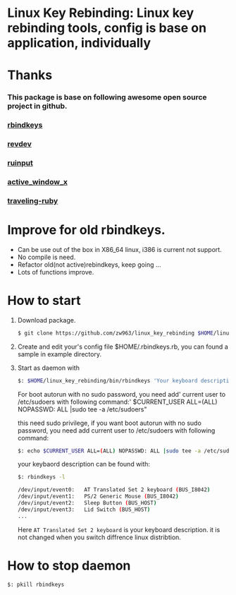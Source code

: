# Linux Key Rebinding:  Linux key rebinding tools, config is base on application, individually

# Thanks

### This package is base on following awesome open source project in github.

### [rbindkeys](https://github.com/kui/rbindkeys)

### [revdev](https://github.com/kui/revdev)

### [ruinput](https://github.com/kui/ruinput)

### [active_window_x](https://github.com/kui/active_window_x)

### [traveling-ruby](https://github.com/phusion/traveling-ruby)

# Improve for old rbindkeys.

- Can be use out of the box in X86_64 linux, i386 is current not support.
- No compile is need.
- Refactor old(not active)rebindkeys, keep going ...
- Lots of functions improve.

# How to start

1. Download package.

   ```sh
   $ git clone https://github.com/zw963/linux_key_rebinding $HOME/linux_key_rebinding
   ```

2. Create and edit your's config file $HOME/.rbindkeys.rb, you can found a sample in example directory.

3. Start as daemon with

   ```sh
   $: $HOME/linux_key_rebinding/bin/rbindkeys 'Your keyboard description' --daemon
   ```

    For boot autorun with no sudo password, you need add'
    current user to /etc/sudoers with following command:'
     $CURRENT_USER ALL=(ALL) NOPASSWD: ALL |sudo tee -a /etc/sudoers"

   this need sudo privilege, if you want boot autorun with no sudo password, 
   you need add current user to /etc/sudoers with following command:

   ```sh
   $: echo $CURRENT_USER ALL=(ALL) NOPASSWD: ALL |sudo tee -a /etc/sudoers
   ```
   your keybaord description can be found with:
   
   ```sh
   $: rbindkeys -l

   /dev/input/event0:	AT Translated Set 2 keyboard (BUS_I8042)
   /dev/input/event1:	PS/2 Generic Mouse (BUS_I8042)
   /dev/input/event2:	Sleep Button (BUS_HOST)
   /dev/input/event3:	Lid Switch (BUS_HOST)
   ...
   ```

   Here `AT Translated Set 2 keyboard` is your keyboard description.
   it is not changed when you switch diffrence linux distribtion.

# How to stop daemon

```sh
$: pkill rbindkeys
```
